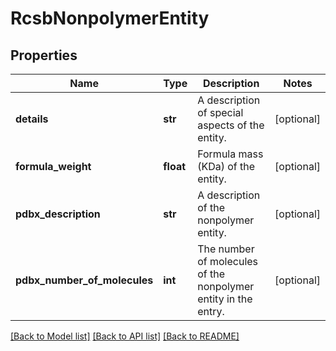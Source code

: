 # RcsbNonpolymerEntity

## Properties
Name | Type | Description | Notes
------------ | ------------- | ------------- | -------------
**details** | **str** | A description of special aspects of the entity. | [optional] 
**formula_weight** | **float** | Formula mass (KDa) of the entity. | [optional] 
**pdbx_description** | **str** | A description of the nonpolymer entity. | [optional] 
**pdbx_number_of_molecules** | **int** | The number of molecules of the nonpolymer entity in the entry. | [optional] 

[[Back to Model list]](../README.md#documentation-for-models) [[Back to API list]](../README.md#documentation-for-api-endpoints) [[Back to README]](../README.md)

